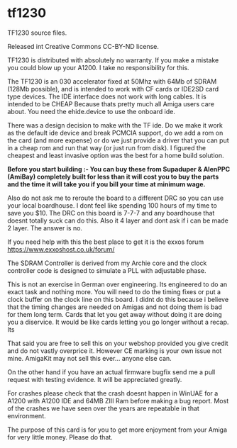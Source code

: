 # tf1230

TF1230 source files. 

Released int Creative Commons CC-BY-ND license. 

TF1230 is distributed with absolutely no warranty. If you make a mistake you could blow up your A1200. I take no responsibility for this. 

The TF1230 is an 030 accelerator fixed at 50Mhz with 64Mb of SDRAM (128Mb possible), and is intended to work with CF cards or IDE2SD card type devices. The IDE interface does not work with long cables. It is intended to be CHEAP Because thats pretty much all Amiga users care about. You need the ehide.device to use the onboard ide.

There was a design decision to make with the TF ide. Do we make it work as the default ide device and break PCMCIA support, do we add a rom on the card (and more expense) or do we just provide a driver that you can put in a cheap rom and run that way (or just run from disk). I figured the cheapest and least invasive option was the best for a home build solution.

**Before you start building :- You can buy these from Supaduper & AlenPPC (AmiBay) completely built for less than it will cost you to buy the parts and the time it will take you if you bill your time at minimum wage.**

Also do not ask me to reroute the board to a different DRC so you can use your local boardhouse. I dont feel like spending 100 hours of my time to save you $10. The DRC on this board is 7-7-7 and any boardhouse that doesnt totally suck can do this. Also it 4 layer and dont ask if i can be made 2 layer. The answer is no. 

If you need help with this the best place to get it is the exxos forum https://www.exxoshost.co.uk/forum/ 

The SDRAM Controller is derived from my Archie core and the clock controller code is designed to simulate a PLL with adjustable phase. 

This is not an exercise in German over engineering. Its engineered to do an exact task and nothing more. You will need to do the timing fixes or put a clock buffer on the clock line on this board. I didnt do this because i believe that the timing changes are needed on Amigas and not doing them is bad for them long term. Cards that let you get away without doing it are doing you a diservice. It would be like cards letting you go longer without a recap. Its 

That said you are free to sell this on your webshop provided you give credit and do not vastly overprice it. However CE marking is your own issue not mine. AmigaKit may not sell this ever... anyone else can. 

On the other hand if you have an actual firmware bugfix send me a pull request with testing evidence. It will be appreciated greatly. 

For crashes please check that the crash doesnt happen in WinUAE for a A1200 with A1200 IDE and 64MB ZIII Ram before making a bug report. Most of the crashes we have seen over the years are repeatable in that environment.

The purpose of this card is for you to get more enjoyment from your Amiga for very little money. Please do that. 


